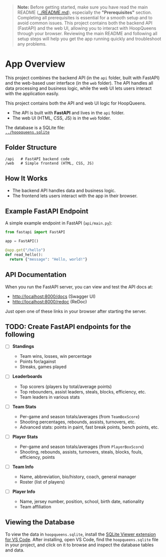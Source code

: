 > **Note:** Before getting started, make sure you have read the main README ([../README.md](../README.md)), especially the **"Prerequisites"** section. Completing all prerequisites is essential for a smooth setup and to avoid common issues. This project contains both the backend API (FastAPI) and the web UI, allowing you to interact with HoopQueens through your browser. Reviewing the main README and following all setup steps will help you get the app running quickly and troubleshoot any problems.

# App Overview

This project combines the backend API (in the `api` folder, built with FastAPI) and the web-based user interface (in the `web` folder). The API handles all data processing and business logic, while the web UI lets users interact with the application easily.

This project contains both the API and web UI logic for HoopQueens.

- The API is built with **FastAPI** and lives in the `api` folder.
- The web UI (HTML, CSS, JS) is in the `web` folder.

The database is a SQLite file:  
[`../hoopqueens.sqlite`](../hoopqueens.sqlite)

## Folder Structure

```
/api   # FastAPI backend code
/web   # Simple frontend (HTML, CSS, JS)
```

## How It Works

- The backend API handles data and business logic.
- The frontend lets users interact with the app in their browser.

## Example FastAPI Endpoint

A simple example endpoint in FastAPI (`api/main.py`):

```python
from fastapi import FastAPI

app = FastAPI()

@app.get("/hello")
def read_hello():
  return {"message": "Hello, world!"}
```

## API Documentation

When you run the FastAPI server, you can view and test the API docs at:

- [http://localhost:8000/docs](http://localhost:8000/docs) (Swagger UI)
- [http://localhost:8000/redoc](http://localhost:8000/redoc) (ReDoc)

Just open one of these links in your browser after starting the server.

## TODO: Create FastAPI endpoints for the following

- [ ] **Standings**

  - Team wins, losses, win percentage
  - Points for/against
  - Streaks, games played

- [ ] **Leaderboards**

  - Top scorers (players by total/average points)
  - Top rebounders, assist leaders, steals, blocks, efficiency, etc.
  - Team leaders in various stats

- [ ] **Team Stats**

  - Per-game and season totals/averages (from `TeamBoxScore`)
  - Shooting percentages, rebounds, assists, turnovers, etc.
  - Advanced stats: points in paint, fast break points, bench points, etc.

- [ ] **Player Stats**

  - Per-game and season totals/averages (from `PlayerBoxScore`)
  - Shooting, rebounds, assists, turnovers, steals, blocks, fouls, efficiency, points

- [ ] **Team Info**

  - Name, abbreviation, bio/history, coach, general manager
  - Roster (list of players)

- [ ] **Player Info**
  - Name, jersey number, position, school, birth date, nationality
  - Team affiliation

## Viewing the Database

To view the data in `hoopqueens.sqlite`, install the [SQLite Viewer extension for VS Code](https://marketplace.visualstudio.com/items?itemName=alexcvzz.vscode-sqlite). After installing, open VS Code, find the `hoopqueens.sqlite` file in your project, and click on it to browse and inspect the database tables and data.
